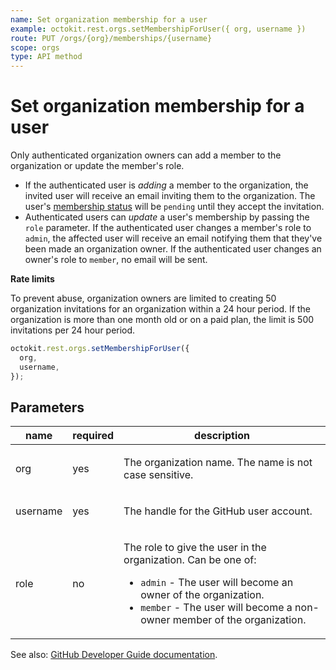 ```yaml
---
name: Set organization membership for a user
example: octokit.rest.orgs.setMembershipForUser({ org, username })
route: PUT /orgs/{org}/memberships/{username}
scope: orgs
type: API method
---
```


# Set organization membership for a user

Only authenticated organization owners can add a member to the organization or update the member's role.

- If the authenticated user is _adding_ a member to the organization, the invited user will receive an email inviting them to the organization. The user's [membership status](https://docs.github.com/rest/orgs/members#get-organization-membership-for-a-user) will be `pending` until they accept the invitation.
- Authenticated users can _update_ a user's membership by passing the `role` parameter. If the authenticated user changes a member's role to `admin`, the affected user will receive an email notifying them that they've been made an organization owner. If the authenticated user changes an owner's role to `member`, no email will be sent.

**Rate limits**

To prevent abuse, organization owners are limited to creating 50 organization invitations for an organization within a 24 hour period. If the organization is more than one month old or on a paid plan, the limit is 500 invitations per 24 hour period.

```js
octokit.rest.orgs.setMembershipForUser({
  org,
  username,
});
```

## Parameters

<table>
  <thead>
    <tr>
      <th>name</th>
      <th>required</th>
      <th>description</th>
    </tr>
  </thead>
  <tbody>
    <tr><td>org</td><td>yes</td><td>

The organization name. The name is not case sensitive.

</td></tr>
<tr><td>username</td><td>yes</td><td>

The handle for the GitHub user account.

</td></tr>
<tr><td>role</td><td>no</td><td>

The role to give the user in the organization. Can be one of:

- `admin` - The user will become an owner of the organization.
- `member` - The user will become a non-owner member of the organization.

</td></tr>
  </tbody>
</table>

See also: [GitHub Developer Guide documentation](https://docs.github.com/rest/orgs/members#set-organization-membership-for-a-user).

